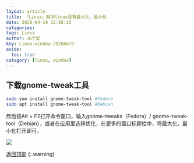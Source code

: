 ```yaml
---
layout: article
title: 「Linux」解决linux没有最大化、最小化
date: 2020-04-19 22:56:25
categories:
tags: Linux 
author: 未厅堂
key: Linux-window-20200419
aside:
  toc: true
category: [linux, window]
---
```



<span id='head'></span>

## 下载gnome-tweak工具
```bash
sudo yum install gnome-tweak-tool #Fedora 
sudo apt install gnome-tweak-tool #Debian
```
<!--more-->
然后按Alt + F2打开命令窗口，输入gnome-tweaks（Fedora）/ gnome-tweak-tool（Debian），或者在应用里选择优化，在更多的窗口标题栏中，将最大化，最小化打开即可。

![](https://vy2flg.ch.files.1drv.com/y4mGHZ-GUFsPtz1QhEor2gCBN7sANu0bQiTJoHPKqseMzGx60Wy5I7k6__P2KTU2yb1MdoeIQdEZo_Kf9uGfy92R8RqULI3D4im3B191ArKJHIY_GvztVJ5JYw1juUDOGhhJGZMHOwMpPkrUc6EXLpiqruD48j_HERPZgsvePse8MV9F-8LOYqzhpXyA1myp4wUdLOB8COyOePlFI1ATokE8w?width=955&height=611&cropmode=none)

[返回顶部](#head)
{:.warning}